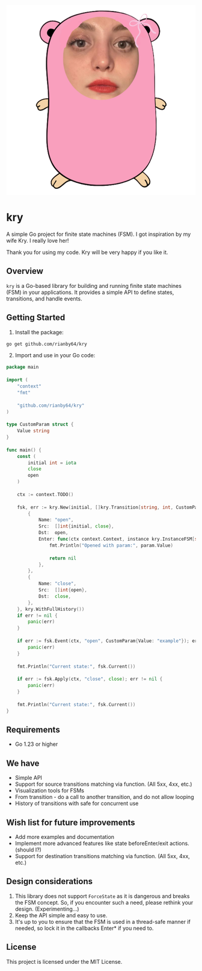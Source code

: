 <div style="text-align:center"><img src="https://github.com/rianby64/kry/blob/main/icon.png?raw=true" /></div>

# kry

A simple Go project for finite state machines (FSM). I got inspiration by my wife Kry. I really love her!

Thank you for using my code. Kry will be very happy if you like it.

## Overview

`kry` is a Go-based library for building and running finite state machines (FSM) in your applications. It provides a simple API to define states, transitions, and handle events.

## Getting Started

1. Install the package:

```sh
go get github.com/rianby64/kry
```

2. Import and use in your Go code:

```go
package main

import (
	"context"
	"fmt"

	"github.com/rianby64/kry"
)

type CustomParam struct {
	Value string
}

func main() {
	const (
		initial int = iota
		close
		open
	)

	ctx := context.TODO()

	fsk, err := kry.New(initial, []kry.Transition[string, int, CustomParam]{
		{
			Name: "open",
			Src:  []int{initial, close},
			Dst:  open,
			Enter: func(ctx context.Context, instance kry.InstanceFSM[string, int, CustomParam], param CustomParam) error {
				fmt.Println("Opened with param:", param.Value)

				return nil
			},
		},
		{
			Name: "close",
			Src:  []int{open},
			Dst:  close,
		},
	}, kry.WithFullHistory())
	if err != nil {
		panic(err)
	}

	if err := fsk.Event(ctx, "open", CustomParam{Value: "example"}); err != nil {
		panic(err)
	}

	fmt.Println("Current state:", fsk.Current())

	if err := fsk.Apply(ctx, "close", close); err != nil {
		panic(err)
	}

	fmt.Println("Current state:", fsk.Current())
}
```

## Requirements

- Go 1.23 or higher

## We have

- Simple API
- Support for source transitions matching via function. (All 5xx, 4xx, etc.)
- Visualization tools for FSMs
- From transition - do a call to another transition, and do not allow looping
- History of transitions with safe for concurrent use

## Wish list for future improvements

- Add more examples and documentation
- Implement more advanced features like state beforeEnter/exit actions. (should I?)
- Support for destination transitions matching via function. (All 5xx, 4xx, etc.)

## Design considerations

1. This library does not support `ForceState` as it is dangerous and breaks the FSM concept.
   So, if you encounter such a need, please rethink your design. (Experimenting...)
2. Keep the API simple and easy to use.
3. It's up to you to ensure that the FSM is used in a thread-safe manner if needed,
   so lock it in the callbacks Enter* if you need to.

## License

This project is licensed under the MIT License.
